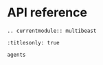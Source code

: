 # API reference

```{eval-rst}
.. currentmodule:: multibeast
```

```{toctree}
:titlesonly: true

agents
```
